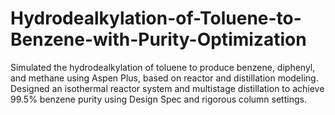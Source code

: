# Hydrodealkylation-of-Toluene-to-Benzene-with-Purity-Optimization
Simulated the hydrodealkylation of toluene to produce benzene, diphenyl, and methane using Aspen Plus, based on reactor  and distillation modeling.  Designed an isothermal reactor system and multistage distillation to achieve 99.5% benzene purity using Design Spec and  rigorous column settings. 
